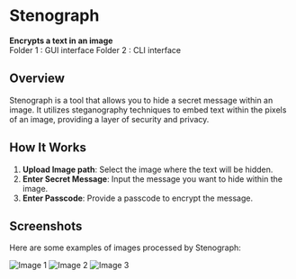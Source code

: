 # Stenograph
**Encrypts a text in an image** <br>
Folder 1 : GUI interface
Folder 2 : CLI interface

## Overview
Stenograph is a tool that allows you to hide a secret message within an image. It utilizes steganography techniques to embed text within the pixels of an image, providing a layer of security and privacy.

## How It Works
1. **Upload Image path**: Select the image where the text will be hidden.
2. **Enter Secret Message**: Input the message you want to hide within the image.
3. **Enter Passcode**: Provide a passcode to encrypt the message.

## Screenshots
Here are some examples of images processed by Stenograph:

![Image 1](https://github.com/user-attachments/assets/3740f820-0ee5-45ec-9123-bdfacd879f2b)
![Image 2](https://github.com/user-attachments/assets/2bf07c9a-e742-4748-93ae-561b42101b11)
![Image 3](https://github.com/user-attachments/assets/13acdbce-a623-4fe6-a380-8939612f789b)


